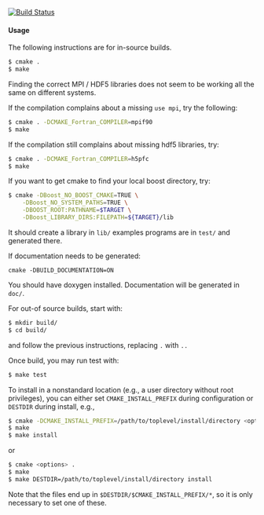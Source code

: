 
[![Build Status](https://travis-ci.org/SeismicData/asdf-library.svg)](https://travis-ci.org/SeismicData/asdf-library)

#### Usage

The following instructions are for in-source builds.

```bash
$ cmake .
$ make
```

Finding the correct MPI / HDF5 libraries does not seem to be working all the
same on different systems.

If the compilation complains about a missing ``use mpi``, try the following:

```bash
$ cmake . -DCMAKE_Fortran_COMPILER=mpif90
$ make
```

If the compilation still complains about missing hdf5 libraries, try:

```bash
$ cmake . -DCMAKE_Fortran_COMPILER=h5pfc
$ make
```

If you want to get cmake to find your local boost directory, try:

```bash
$ cmake -DBoost_NO_BOOST_CMAKE=TRUE \
    -DBoost_NO_SYSTEM_PATHS=TRUE \
    -DBOOST_ROOT:PATHNAME=$TARGET \
    -DBoost_LIBRARY_DIRS:FILEPATH=${TARGET}/lib
```

It should create a library in ``lib/``
examples programs are in ``test/`` and generated there.

If documentation needs to be generated:
```
cmake -DBUILD_DOCUMENTATION=ON
```
You should have doxygen installed. Documentation will be generated in ``doc/``.

For out-of source builds, start with:
```bash
$ mkdir build/
$ cd build/
```

and follow the previous instructions, replacing ``.`` with ``..``

Once build, you may run test with:
```bash
$ make test
```

To install in a nonstandard location (e.g., a user directory without root
privileges), you can either set ``CMAKE_INSTALL_PREFIX`` during configuration
or ``DESTDIR`` during install, e.g.,

```bash
$ cmake -DCMAKE_INSTALL_PREFIX=/path/to/toplevel/install/directory <options> .
$ make
$ make install
```
or
```bash
$ cmake <options> .
$ make
$ make DESTDIR=/path/to/toplevel/install/directory install
```

Note that the files end up in ``$DESTDIR/$CMAKE_INSTALL_PREFIX/*``, so it is
only necessary to set one of these.
